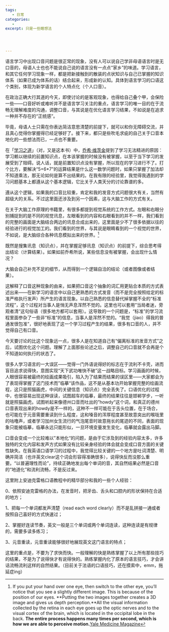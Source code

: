 ```yaml
---
tags:
   - 日常
categories:
   -
excerpt: 只是一些瞎想法




---
```






语言学习中出现口音问题是很正常的现象，没有人可以说自己学非母语语言时是无口音的，母语人士也也不能说自己说的语言没有一点点“家乡”的味道。学习语言，和其它任何学习现象一样，都是把新接触到的散装的点状知识与自己已掌握的知识体系（如果已成为体系的话）结合起来，形成新的认知。具体到语言学习的口语这个类别，体现为新学语言的个人特点化（个人口音）。



在政治正确大行其道的今天，即使讨论的是客观现象，也得给自己叠个甲，会保险一些——口音好听或难听并不是语言学习关注的重点，语言学习的唯一目的在于流畅无理解难度的沟通，调整口音，与其说是在优化语言学习结果，不如说是在追求一种并不存在的“正统感”。



毕竟，母语人士只需在你表达简洁意思清楚的前提下，就可以和你无障碍交流，并且真心觉得你掌握得已经足够好了。接下来，都只是些吹毛求疵的自己关于口音本地化的一些想法而已，一点也不重要。



在「[学习之道](https://www.douban.com/doubanapp/dispatch?uri=/book/27047949)」（对，又是这本书）中，[乔希·维茨金](https://book.douban.com/search/乔希·维茨金)提到了学习无法精进的原因：学习赖以继续的前置知识点，在本该掌握的时候没有被掌握，以至于当下学习的发展受到了阻碍。说人话，就是前置知识点没有掌握，所以现在的学习进行不了。打个比方，要解决“5+6*7”的运算结果是什么这一数学问题时，如果只掌握了加法却不知道乘法，那无论如何是算不出结果的。在我有限的经验里，我觉得我遇到的学习问题基本上都遵从这个基本逻辑，它比关于人类天分的讨论靠谱的多。



遵从这个逻辑，如果我的口音比较重，肯定和我的发音方式问题很大有关，当然有超级大的关系。不过这里面还涉及到另一个因素，这与大脑工作的方式有关。



在关于大脑工作原理的书籍里，有很多都提到视觉系统的工作方式。左眼和右眼分别捕捉到的是不同的视觉讯息，左眼看到的内容和右眼看到的并不一样，我们看到的完整的画面是大脑结合两边的讯息合成出来的，这里面是少不了很多依据以往的经验进行的视觉加工的。我们看到的世界，与其说是眼睛看到的一个视觉的世界，不如说，是大脑综合各种讯息模拟出来的世界。[^1]



既然是搜集讯息（知识点），并在掌握足够讯息（知识点）的前提下，综合思考得出结论（计算结果）。如果如前乔希所说，某些信息没有被掌握，会出现什么情况？



大脑会自己补充不足的细节，从而得到一个逻辑自洽的结论（或者图像或者结果）。



这解释了口音这种现象的由来，如果把口音这个抽象的词汇用更贴合本质的方式表述出来——在新学习的语言中以自己更熟悉的方式发音（而不是完全按照给定的标准严格执行发声）所产生的语言现象。以自己熟悉的信息替代掉掌握不全的“标准流程”，这个过程对当事人是悄无声息浑然不觉的。这里也可以套用”当局者迷，旁观者清“这句俗语（很多地方都可以套用）。这导致的一个问题是，“标准”的学习流程里面参杂了一些非“标准”的信息，当事人是浑然不觉的。“我觉（jiao）得我的普通发很包准“，很好地表现了这一个学习过程产生的结果，很多有口音的人，并不觉得自己有口音。



今天要讨论的比这个现象远一点，很多人是在知道自己有“偏离标准的发音方式”之后，试图优化这个问题。理解了上面那些论述之后，调整自己的口音就不会再是个不知道如何执行的状态了。



很多人学习语言的一大误区——觉得一门外语说得好的标志在于流利不卡壳，进而盲目追求说得快，意图实现“天下武功唯快不破”这一战略目标。学习画画的时候，人眼很容易被最终的绘画成果吸引，陷入为了结果而结果的误区里——大家都会为了表现得掌握了这门技术而”临摹“该作品，这不是从基本功开始掌握完整的绘画流程，这只是照猫画虎，中间的关键信息（知识点）完全丢失了。口语优化的过程中，也很容易出现这种误读，试图超车的临摹，最终的结果往往是邯郸学步，一听就是照猫画虎。试图听起来像德州口音而吐出的”howdy“这个词，和真正的德州口音表现出来的howdy是不一样的，这种不一样可能在于舌头位置，在于场合，也可能在于元音需要重读到什么程度，这和嗓音的浑厚程度甚至故意突出的喉咙里的咕噜声，或者学习加州女生流行的气泡尾音时故意拖长的尾迹的不同，表面的现象只能被临摹，临摹永远只能形似，一旦环境变量发生变化，临摹就会露出马脚。



口音会变成一个比较难以”本地化“的问题，是由于它涉及到的经验内容太多，许多独特的文化内容和发声方式如果没有比较亲身经验的体会就会变成口音方面的关键性缺失。在我英语口语学习的过程中，我觉得比较关键的一个地方是吐词清楚、明确并简洁（也许英文clear这个词会形容得准确很多），说得快反而没那么重要。“以普遍理性而论”，持续正确地发出每个单词的音，其自然结果必然是口音的“地道化”和流利流畅，不是反过来。



这里附上安迪克雷格口语教程中的精华部分和我的一些个人经验：



0、依照安迪克雷格的办法，在发音时，把牙齿、舌头和口腔内的形状保持在合适的地方； 

1、把每一个单词都发声清楚（read each word clearly）而不是乱拼接一通或者按照自己喜好的方式快速过；

2、掌握好连读节奏，英文一般是三个单词或两个单词连读，这种连读是有规律的，需要多读多练习；

3、元音重读，元音重读能够很好地展现英文这门语言的特点；



这里的重点是，不要为了求快而快。一般理解的快是熟练掌握了以上所有那些技巧的结果，不是为了说得快才有说得快的。熟练掌握内化了原本的语言技巧，才会讲话流畅流利这样的自然结果。（目前关于法语的口语技巧，还在摸索中，emm，拖延症ing）

































[^1]:If you put your hand over one eye, then switch to the other eye, you’ll notice that you see a slightly different image. This is because of the position of our eyes. **Putting the two images together creates a 3D image and gives us depth perception.**All the visual information collected by the retina in each eye goes up the optic nerves and to the visual cortex of the brain, which is located in the occipital lobe in the back. **The entire process happens many times per second, which is how we are able to perceive motion.**[Yale Medicine Magazine](https://medicine.yale.edu/news/yale-medicine-magazine/)



